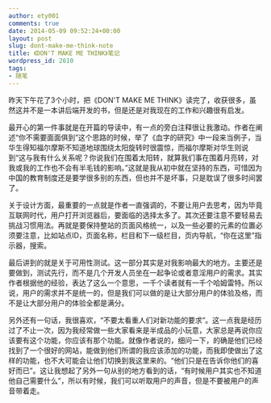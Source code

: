 ```yaml
---
author: ety001
comments: true
date: 2014-05-09 09:52:24+00:00
layout: post
slug: dont-make-me-think-note
title: 《DON'T MAKE ME THINK》笔记
wordpress_id: 2610
tags:
- 随笔
---
```


昨天下午花了3个小时，把《DON'T MAKE ME THINK》读完了，收获很多，虽然这并不是一本讲后端开发的书，但是还是对我现在的工作和兴趣很有启发。

最开心的第一件事就是在开篇的导读中，有一点的旁白注释很让我激动。作者在阐述“你不需要面面俱到”这个思路的时候，举了《血字的研究》中一段来当例子，当华生得知福尔摩斯不知道地球围绕太阳旋转时很震惊，而福尔摩斯对华生则说到“这与我有什么关系呢？你说我们在围着太阳转，就算我们事在围着月亮转，对我或我的工作也不会有半毛钱的影响。”这就是我从初中就在坚持的东西，可惜因为中国的教育制度还是要学很多别的东西，但也并不是坏事，只是耽误了很多时间罢了。

关于设计方面，最重要的一点就是作者一直强调的，不要让用户去思考，因为毕竟互联网时代，用户打开浏览器后，要面临的选择太多了。其次还要注意不要轻易去挑战习惯用法。再就是要保持整站的页面风格统一，以及一些必要的元素的位置必须要注意，比如站点ID，页面名称，栏目和下一级栏目，页内导航，“你在这里”指示器，搜索。

最后讲到的就是关于可用性测试。这一部分其实是对我影响最大的地方。主要还是要做到，测试先行，而不是几个开发人员坐在一起争论或者意淫用户的需求。其实作者根据他的经验，表达了这么一个意思，一千个读者就有一千个哈姆雷特。所以说，用户的需求并不是统一的，但是我们可以做的是让大部分用户的体验及格，而不是让大部分用户的体验全都是满分。

另外还有一句话，我很喜欢，“不要太看重人们对新功能的要求”。这一点我是经历过了不止一次，因为我经常做一些大家看来是半成品的小玩意，大家总是再说你应该要有这个功能，你应该有那个功能。就像作者说的，细问一下，的确是他们已经找到了一个很好的网站，能做到他们所谓的我应该添加的功能，而我即使做出了这样的功能，也不大可能会让他们切换到我这里来的。“他们只是在告诉你他们的喜好而已”。这让我想起了另外一句从别的地方看到的话，“有时候用户其实也不知道他自己需要什么”，所以有时候，我们可以听取用户的声音，但是不要被用户的声音带着走。

